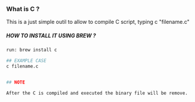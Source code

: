 ###  What is C ?
This is a just simple outil to allow to compile C script, typing c "filename.c"

##### HOW TO INSTALL IT USING BREW ?

```bash
run: brew install c

## EXAMPLE CASE 
c filename.c


## NOTE

After the C is compiled and executed the binary file will be remove.
